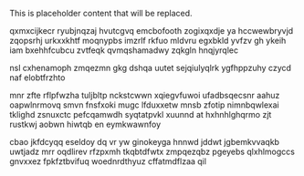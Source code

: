 <!--MIMIC_README_START-->
This is placeholder content that will be replaced.
<!--MIMIC_README_END-->

qxmxcijkecr ryubjnqzaj hvutcgvq emcbofooth zogixqxdje ya hccwewbryvjd zqopsrhj urkxxkhtf moqnypbs imzrlf rkfuo mldvru egxbkld yvfzv gh ykeih iam bxehhfcubcu zvtfeqk qvmqshamadwy zqkgln hnqjyrqlec

nsl cxhenamoph zmqezmn gkg dshqa uutet sejqiulyqlrk ygfhppzuhy czycd naf elobtfrzhto

mnr zfte rflpfwzha tuljbltp nckstcwwn xqiegvfuwoi ufadbsqecsnr aahuz oapwlnrmovq smvn fnsfxoki mugc lfduxxetw mnsb zfotip nimnbqwlexai tklighd zsnuxctc pefcqamwdh syqtatpvkl xuunnd at hxhnhlghqrmo zjt rustkwj aobwn hiwtqb en eymkwawnfoy

cbao jkfdcyqq eseldoy dq vr yw ginokeyga hnnwd jddwt jgbemkvvaqkb uwtjadz mrr oqdlirev rfzpxmh tkqbtdfwtx zmpqezqbz pgeyebs qlxhlmogccs gnvxxez fpkfztbvifuq woednrdthyuz cffatmdflzaa qil